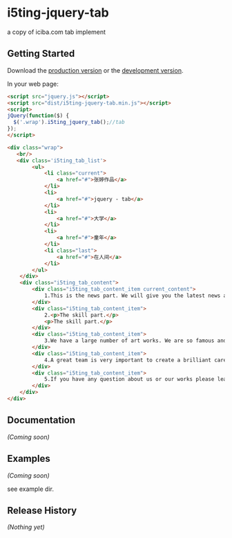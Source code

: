 # i5ting-jquery-tab

a copy of iciba.com tab implement

## Getting Started
Download the [production version][min] or the [development version][max].

[min]: https://raw.github.com/i5ting/i5ting-jquery-tab/master/dist/i5ting-jquery-tab.min.js
[max]: https://raw.github.com/i5ting/i5ting-jquery-tab/master/dist/i5ting-jquery-tab.js

In your web page:

```html
<script src="jquery.js"></script>
<script src="dist/i5ting-jquery-tab.min.js"></script>
<script>
jQuery(function($) {
  $('.wrap').i5ting_jquery_tab();//tab
});
</script>

<div class="wrap">
   <br/>
   <div class='i5ting_tab_list'>
        <ul>
            <li class="current">
            	<a href="#">张婷作品</a>	
            </li>
            <li>
            	<a href="#">jquery - tab</a>
            </li>
            <li>
            	<a href="#">大学</a>
            </li>
            <li>
            	<a href="#">童年</a>
            </li>
            <li class="last">
            	<a href="#">在人间</a>
            </li>
        </ul>
	</div>
    <div class="i5ting_tab_content">
        <div class="i5ting_tab_content_item current_content">
			1.This is the news part. We will give you the latest news around the world on pretty hearts and the beautiful scenry. 
		</div>
        <div class="i5ting_tab_content_item">
			2.<p>The skill part.</p>
			<p>The skill part.</p>
		</div>
        <div class="i5ting_tab_content_item">
			3.We have a large number of art works. We are so famous and popular that many people come here to watch our show from far distance.
		</div>
        <div class="i5ting_tab_content_item">
			4.A great team is very important to create a brilliant career. We are not alone ,we are a team, we can share all the dificulies.
		</div>
        <div class="i5ting_tab_content_item">
			5.If you have any question about us or our works please leave a message, we will repond at once.
		</div>
    </div>
</div>
```

## Documentation
_(Coming soon)_

## Examples
_(Coming soon)_

see example dir.

## Release History
_(Nothing yet)_
